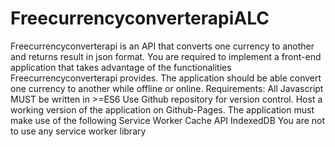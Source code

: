 # FreecurrencyconverterapiALC
Freecurrencyconverterapi is an API that converts one currency to another and returns result in json format. You are required to implement a front-end application that takes advantage of the functionalities Freecurrencyconverterapi provides. The application should be able convert one currency to another while offline or online. Requirements: All Javascript MUST be written in >=ES6 Use Github repository for version control. Host a working version of the application on Github-Pages. The application must make use of the following Service Worker Cache API IndexedDB You are not to use any service worker library
